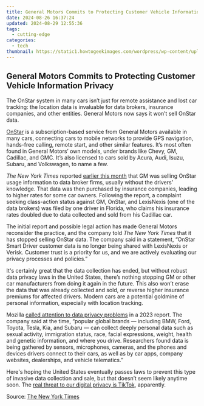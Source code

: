 ```yaml
---
title: General Motors Commits to Protecting Customer Vehicle Information Privacy
date: 2024-08-26 16:37:24
updated: 2024-08-29 12:55:36
tags:
  - cutting-edge
categories:
  - tech
thumbnail: https://static1.howtogeekimages.com/wordpress/wp-content/uploads/2021/12/174df1c7.jpg
---
```


## General Motors Commits to Protecting Customer Vehicle Information Privacy

The OnStar system in many cars isn’t just for remote assistance and lost car tracking: the location data is invaluable for data brokers, insurance companies, and other entities. General Motors now says it won’t sell OnStar data.

[OnStar](https://www.onstar.com/) is a subscription-based service from General Motors available in many cars, connecting cars to mobile networks to provide GPS navigation, hands-free calling, remote start, and other similar features. It’s most often found in General Motors’ own models, under brands like Chevy, GM, Cadillac, and GMC. It’s also licensed to cars sold by Acura, Audi, Isuzu, Subaru, and Volkswagen, to name a few.

_The New York Times_ reported [earlier this month](https://www.nytimes.com/2024/03/11/technology/carmakers-driver-tracking-insurance.html) that GM was selling OnStar usage information to data broker firms, usually without the drivers’ knowledge. That data was then purchased by insurance companies, leading to higher rates for some car owners. Following the report, a complaint seeking class-action status against GM, OnStar, and LexisNexis (one of the data brokers) was filed by one driver in Florida, who claims his insurance rates doubled due to data collected and sold from his Cadillac car.

 The initial report and possible legal action has made General Motors reconsider the practice, and the company told _The New York Times_ that it has stopped selling OnStar data. The company said in a statement, “OnStar Smart Driver customer data is no longer being shared with LexisNexis or Verisk. Customer trust is a priority for us, and we are actively evaluating our privacy processes and policies.”

 It's certainly great that the data collection has ended, but without robust data privacy laws in the United States, there’s nothing stopping GM or other car manufacturers from doing it again in the future. This also won’t erase the data that was already collected and sold, or reverse higher insurance premiums for affected drivers. Modern cars are a potential goldmine of personal information, especially with location tracking.

 Mozilla [called attention to data privacy problems](https://foundation.mozilla.org/en/blog/privacy-nightmare-on-wheels-every-car-brand-reviewed-by-mozilla-including-ford-volkswagen-and-toyota-flunks-privacy-test/) in a 2023 report. The company said at the time, “popular global brands — including BMW, Ford, Toyota, Tesla, Kia, and Subaru — can collect deeply personal data such as sexual activity, immigration status, race, facial expressions, weight, health and genetic information, and where you drive. Researchers found data is being gathered by sensors, microphones, cameras, and the phones and devices drivers connect to their cars, as well as by car apps, company websites, dealerships, and vehicle telematics.”

 Here's hoping the United States eventually passes laws to prevent this type of invasive data collection and sale, but that doesn’t seem likely anytime soon. The [real threat to our digital privacy is TikTok](https://facebook-record-videos.techidaily.com/updated-ace-advertising-and-analytics-youtubes-universal-monetization-techniques-for-2024/), apparently.

 Source: [The New York Times](https://www.nytimes.com/2024/03/22/technology/gm-onstar-driver-data.html)

<ins class="adsbygoogle"
     style="display:block"
     data-ad-format="autorelaxed"
     data-ad-client="ca-pub-7571918770474297"
     data-ad-slot="1223367746"></ins>



<ins class="adsbygoogle"
     style="display:block"
     data-ad-client="ca-pub-7571918770474297"
     data-ad-slot="8358498916"
     data-ad-format="auto"
     data-full-width-responsive="true"></ins>

